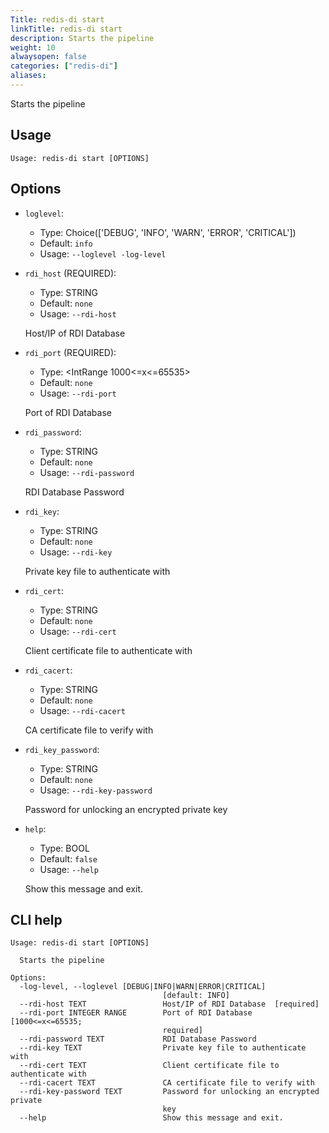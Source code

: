 ```yaml
---
Title: redis-di start
linkTitle: redis-di start
description: Starts the pipeline
weight: 10
alwaysopen: false
categories: ["redis-di"]
aliases:
---
```


Starts the pipeline

## Usage

```
Usage: redis-di start [OPTIONS]
```

## Options

- `loglevel`:

  - Type: Choice(['DEBUG', 'INFO', 'WARN', 'ERROR', 'CRITICAL'])
  - Default: `info`
  - Usage: `--loglevel
-log-level`

- `rdi_host` (REQUIRED):

  - Type: STRING
  - Default: `none`
  - Usage: `--rdi-host`

  Host/IP of RDI Database

- `rdi_port` (REQUIRED):

  - Type: <IntRange 1000<=x<=65535>
  - Default: `none`
  - Usage: `--rdi-port`

  Port of RDI Database

- `rdi_password`:

  - Type: STRING
  - Default: `none`
  - Usage: `--rdi-password`

  RDI Database Password

- `rdi_key`:

  - Type: STRING
  - Default: `none`
  - Usage: `--rdi-key`

  Private key file to authenticate with

- `rdi_cert`:

  - Type: STRING
  - Default: `none`
  - Usage: `--rdi-cert`

  Client certificate file to authenticate with

- `rdi_cacert`:

  - Type: STRING
  - Default: `none`
  - Usage: `--rdi-cacert`

  CA certificate file to verify with

- `rdi_key_password`:

  - Type: STRING
  - Default: `none`
  - Usage: `--rdi-key-password`

  Password for unlocking an encrypted private key

- `help`:

  - Type: BOOL
  - Default: `false`
  - Usage: `--help`

  Show this message and exit.

## CLI help

```
Usage: redis-di start [OPTIONS]

  Starts the pipeline

Options:
  -log-level, --loglevel [DEBUG|INFO|WARN|ERROR|CRITICAL]
                                  [default: INFO]
  --rdi-host TEXT                 Host/IP of RDI Database  [required]
  --rdi-port INTEGER RANGE        Port of RDI Database  [1000<=x<=65535;
                                  required]
  --rdi-password TEXT             RDI Database Password
  --rdi-key TEXT                  Private key file to authenticate with
  --rdi-cert TEXT                 Client certificate file to authenticate with
  --rdi-cacert TEXT               CA certificate file to verify with
  --rdi-key-password TEXT         Password for unlocking an encrypted private
                                  key
  --help                          Show this message and exit.
```
